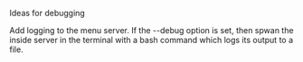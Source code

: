 Ideas for debugging

Add logging to the menu server. If the --debug option is set, then spwan the
inside server in the terminal with a bash command which logs its output to a
file. 

